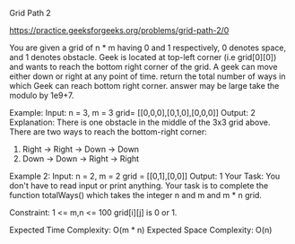 Grid Path 2

https://practice.geeksforgeeks.org/problems/grid-path-2/0


You are given a grid of n * m having 0 and 1 respectively, 0 denotes space, and 1 denotes obstacle. Geek is located at top-left corner (i.e grid[0][0]) and wants to reach the bottom right corner of the grid. A geek can move either down or right at any point of time. return the total number of ways in which Geek can reach bottom right corner. answer may be large take the modulo by 1e9+7.

Example:
Input:
n = 3, m = 3
grid= [[0,0,0],[0,1,0],[0,0,0]]
Output:
2
Explanation:
There is one obstacle in the middle of the 3x3 grid above. There are two ways to reach
the bottom-right corner:
1. Right -> Right -> Down -> Down
2. Down -> Down -> Right -> Right

Example 2:
Input:
n = 2, m = 2
grid = [[0,1],[0,0]]
Output:
1
Your Task:
You don't have to read input or print anything. Your task is to complete the function totalWays() which takes the integer n and m and m * n grid.

Constraint:
1 <= m,n <= 100
grid[i][j] is 0 or 1.

Expected Time Complexity: O(m * n)
Expected Space Complexity: O(n)
